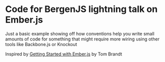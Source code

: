 # Code for BergenJS lightning talk on Ember.js

Just a basic example showing off how conventions help you write small amounts of code for something that might require more wiring using other tools like Backbone.js or Knockout

Inspired by [Getting Started with Ember.js](http://twbrandt.github.io/2013/02/11/Ember-Quick_Start_Guide/) by Tom Brandt